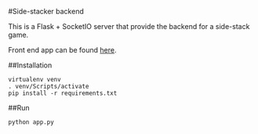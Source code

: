 #Side-stacker backend

This is a Flask + SocketIO server that provide the backend for a side-stack game.

Front end app can be found [here](https://github.com/ehupin/side-stacker-frontend).

##Installation
```shell
virtualenv venv
. venv/Scripts/activate
pip install -r requirements.txt
```

##Run
```shell
python app.py
```